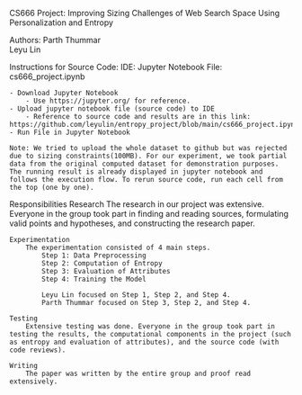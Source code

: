 CS666 Project: Improving Sizing Challenges of Web Search Space Using
Personalization and Entropy

Authors: Parth Thummar\
 Leyu Lin

Instructions for Source Code: IDE: Jupyter Notebook File:
cs666\_project.ipynb

    - Download Jupyter Notebook
        - Use https://jupyter.org/ for reference. 
    - Upload jupyter notebook file (source code) to IDE
        - Reference to source code and results are in this link: https://github.com/leyulin/entropy_project/blob/main/cs666_project.ipynb
    - Run File in Jupyter Notebook

    Note: We tried to upload the whole dataset to github but was rejected due to sizing constraints(100MB). For our experiment, we took partial data from the original computed dataset for demonstration purposes. The running result is already displayed in jupyter notebook and follows the execution flow. To rerun source code, run each cell from the top (one by one). 

Responsibilities Research The research in our project was extensive.
Everyone in the group took part in finding and reading sources,
formulating valid points and hypotheses, and constructing the research
paper.

    Experimentation
        The experimentation consisted of 4 main steps.
            Step 1: Data Preprocessing
            Step 2: Computation of Entropy
            Step 3: Evaluation of Attributes
            Step 4: Training the Model 

            Leyu Lin focused on Step 1, Step 2, and Step 4.  
            Parth Thummar focused on Step 3, Step 2, and Step 4.

    Testing
        Extensive testing was done. Everyone in the group took part in testing the results, the computational components in the project (such as entropy and evaluation of attributes), and the source code (with code reviews). 

    Writing
        The paper was written by the entire group and proof read extensively.
